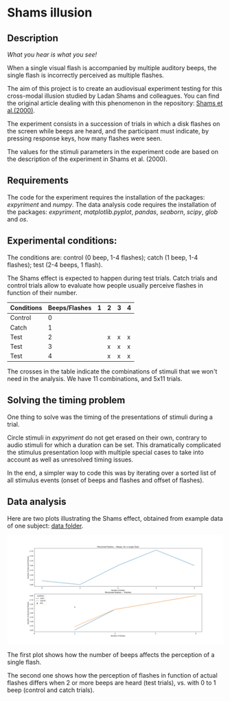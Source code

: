# Shams illusion

## Description

*What you hear is what you see!*

When a single visual flash is accompanied by multiple auditory beeps, the single flash is incorrectly perceived as multiple flashes. 

The aim of this project is to create an audiovisual experiment testing for this cross-modal illusion studied by Ladan Shams and colleagues. You can find the original article dealing with this phenomenon in the repository: [Shams et al.(2000)](Shams_et_al_2000.pdf).

The experiment consists in a succession of trials in which a disk flashes on the screen while beeps are heard, and the participant must indicate, by pressing response keys, how many flashes were seen. 

The values for the stimuli parameters in the experiment code are based on the description of the experiment in Shams et al. (2000).

## Requirements 

The code for the experiment requires the installation of the packages: *expyriment* and *numpy*.
The data analysis code requires the installation of the packages: *expyriment*, *matplotlib.pyplot*, *pandas*, *seaborn*, *scipy*, *glob* and *os*.

## Experimental conditions:

The conditions are: control (0 beep, 1-4 flashes); catch (1 beep, 1-4 flashes); test (2-4 beeps, 1 flash).

The Shams effect is expected to happen during test trials. Catch trials and control trials allow to evaluate how people usually perceive flashes in function of their number. 

Conditions|Beeps/Flashes | 1 | 2 | 3 | 4 
--- | --- | --- | --- | --- | --- 
Control |0 | |||
Catch |1 | |||
Test|2 | |x|x|x
Test |3 | |x|x|x
Test |4 | |x|x|x

The crosses in the table indicate the combinations of stimuli that we won't need in the analysis. We have 11 combinations, and 5x11 trials.

## Solving the timing problem

One thing to solve was the timing of the presentations of stimuli during a trial. 

Circle stimuli in *expyriment* do not get erased on their own, contrary to audio stimuli for which a duration can be set. 
This dramatically complicated the stimulus presentation loop with multiple special cases to take into account as well as unresolved timing issues.

In the end, a simpler way to code this was by iterating over a sorted list of all stimulus events (onset of beeps and flashes and offset of flashes).


## Data analysis

Here are two plots illustrating the Shams effect, obtained from example data of one subject: [data folder](https://github.com/charlottedel/shamsillusion/data).

![Shams Plots](PROJ_plots.png)

The first plot shows how the number of beeps affects the perception of a single flash. 

The second one shows how the perception of flashes in function of actual flashes differs when 2 or more beeps are heard (test trials), vs. with 0 to 1 beep 
(control and catch trials). 
